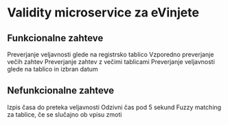 # Validity microservice za eVinjete

## Funkcionalne zahteve

Preverjanje veljavnosti glede na registrsko tablico
Vzporedno preverjanje večih zahtev
Preverjanje zahtev z večimi tablicami
Preverjanje veljavnosti glede na tablico in izbran datum

## Nefunkcionalne zahteve

Izpis časa do preteka veljavnosti
Odzivni čas pod 5 sekund
Fuzzy matching za tablice, če se slučajno ob vpisu zmoti
